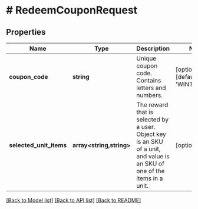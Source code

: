 # # RedeemCouponRequest

## Properties

Name | Type | Description | Notes
------------ | ------------- | ------------- | -------------
**coupon_code** | **string** | Unique coupon code. Contains letters and numbers. | [optional] [default to 'WINTER2021']
**selected_unit_items** | **array<string,string>** | The reward that is selected by a user. Object key is an SKU of a unit, and value is an SKU of one of the items in a unit. | [optional]

[[Back to Model list]](../../README.md#models) [[Back to API list]](../../README.md#endpoints) [[Back to README]](../../README.md)
